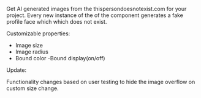 Get AI generated images from the thispersondoesnotexist.com for your project. Every new instance of the of the component generates a fake profile face which which does not exist. 

Customizable properties:

- Image size   
- Image radius 
- Bound color 
-Bound display(on/off)


Update: 

Functionality changes based on user testing to hide the image overflow on custom size change.
